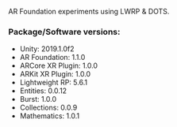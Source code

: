 AR Foundation experiments using LWRP & DOTS.

### Package/Software versions:
* Unity: 2019.1.0f2
* AR Foundation: 1.1.0
* ARCore XR Plugin: 1.0.0
* ARKit XR Plugin: 1.0.0
* Lightweight RP: 5.6.1
* Entities: 0.0.12
* Burst: 1.0.0
* Collections: 0.0.9
* Mathematics: 1.0.1